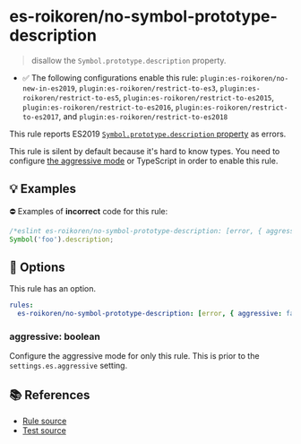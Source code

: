 # es-roikoren/no-symbol-prototype-description
> disallow the `Symbol.prototype.description` property.

- ✅ The following configurations enable this rule: `plugin:es-roikoren/no-new-in-es2019`, `plugin:es-roikoren/restrict-to-es3`, `plugin:es-roikoren/restrict-to-es5`, `plugin:es-roikoren/restrict-to-es2015`, `plugin:es-roikoren/restrict-to-es2016`, `plugin:es-roikoren/restrict-to-es2017`, and `plugin:es-roikoren/restrict-to-es2018`

This rule reports ES2019 [`Symbol.prototype.description` property](https://github.com/tc39/proposal-Symbol-description) as errors.

This rule is silent by default because it's hard to know types. You need to configure [the aggressive mode](../#the-aggressive-mode) or TypeScript in order to enable this rule.

## 💡 Examples

⛔ Examples of **incorrect** code for this rule:

```js
/*eslint es-roikoren/no-symbol-prototype-description: [error, { aggressive: true }] */
Symbol('foo').description;
```

## 🔧 Options

This rule has an option.

```yml
rules:
  es-roikoren/no-symbol-prototype-description: [error, { aggressive: false }]
```

### aggressive: boolean

Configure the aggressive mode for only this rule.
This is prior to the `settings.es.aggressive` setting.

## 📚 References

- [Rule source](https://github.com/roikoren755/eslint-plugin-es/blob/v2.0.10/src/rules/no-symbol-prototype-description.ts)
- [Test source](https://github.com/roikoren755/eslint-plugin-es/blob/v2.0.10/tests/src/rules/no-symbol-prototype-description.ts)
